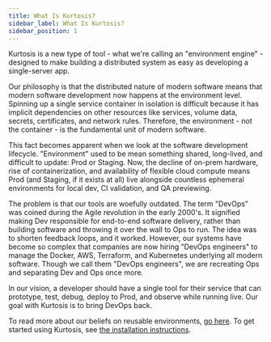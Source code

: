 ```yaml
---
title: What Is Kurtosis?
sidebar_label: What Is Kurtosis?
sidebar_position: 1
---
```


Kurtosis is a new type of tool - what we're calling an "environment engine" - designed to make building a distributed system as easy as developing a single-server app.

Our philosophy is that the distributed nature of modern software means that modern software development now happens at the environment level. Spinning up a single service container in isolation is difficult because it has implicit dependencies on other resources like services, volume data, secrets, certificates, and network rules. Therefore, the environment - not the container - is the fundamental unit of modern software.

This fact becomes apparent when we look at the software development lifecycle. "Environment" used to be mean something shared, long-lived, and difficult to update: Prod or Staging. Now, the decline of on-prem hardware, rise of containerization, and availability of flexible cloud compute means Prod (and Staging, if it exists at all) live alongside countless ephemeral environments for local dev, CI validation, and QA previewing.

The problem is that our tools are woefully outdated. The term "DevOps" was coined during the Agile revolution in the early 2000's. It signified making Dev responsible for end-to-end software delivery, rather than building software and throwing it over the wall to Ops to run. The idea was to shorten feedback loops, and it worked. However, our systems have become so complex that companies are now hiring "DevOps engineers" to manage the Docker, AWS, Terraform, and Kubernetes underlying all modern software. Though we call them "DevOps engineers", we are recreating Ops and separating Dev and Ops once more. 

In our vision, a developer should have a single tool for their service that can prototype, test, debug, deploy to Prod, and observe while running live. Our goal with Kurtosis is to bring DevOps back. 

To read more about our beliefs on reusable environments, [go here][reusable-environment-definitions]. To get started using Kurtosis, see [the installation instructions][install].

[reusable-environment-definitions]: ./reusable-environment-definitions.md
[install]: /install
